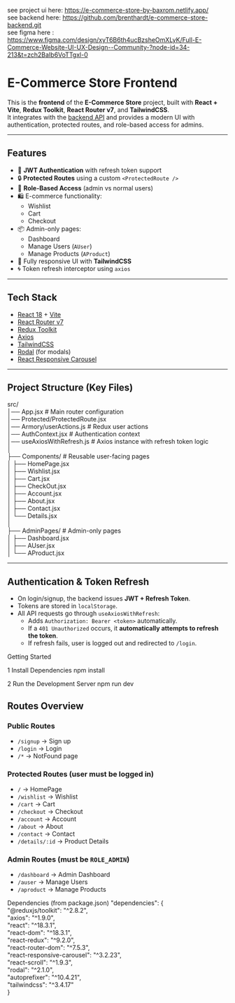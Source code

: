 see project ui here: https://e-commerce-store-by-baxrom.netlify.app/ <br/>
see backend here: https://github.com/brenthardt/e-commerce-store-backend.git <br/>
see figma here : https://www.figma.com/design/xyT6B6th4ucBzsheOmXLyK/Full-E-Commerce-Website-UI-UX-Design--Community-?node-id=34-213&t=zch2BaIb6VoTTgxl-0 <br/>


#  E-Commerce Store Frontend

This is the **frontend** of the **E-Commerce Store** project, built with **React + Vite**, **Redux Toolkit**, **React Router v7**, and **TailwindCSS**.  
It integrates with the [backend API](https://github.com/your-username/e-commerce-store-backend) and provides a modern UI with authentication, protected routes, and role-based access for admins.

---

## Features

- 🔑 **JWT Authentication** with refresh token support
- 🔒 **Protected Routes** using a custom `<ProtectedRoute />`
- 👤 **Role-Based Access** (admin vs normal users)
- 🛍️ E-commerce functionality:
  - Wishlist
  - Cart
  - Checkout
- 📦 Admin-only pages:
  - Dashboard
  - Manage Users (`AUser`)
  - Manage Products (`AProduct`)
- 📱 Fully responsive UI with **TailwindCSS**
- 🌀 Token refresh interceptor using `axios`

---

##  Tech Stack

- [React 18](https://react.dev/) + [Vite](https://vitejs.dev/)
- [React Router v7](https://reactrouter.com/)
- [Redux Toolkit](https://redux-toolkit.js.org/)
- [Axios](https://axios-http.com/)
- [TailwindCSS](https://tailwindcss.com/)
- [Rodal](https://github.com/chenjiahan/rodal) (for modals)
- [React Responsive Carousel](https://github.com/leandrowd/react-responsive-carousel)

---

##  Project Structure (Key Files)

src/ <br/>
│── App.jsx # Main router configuration <br/>
│── Protected/ProtectedRoute.jsx <br/>
│── Armory/userActions.js # Redux user actions <br/>
│── AuthContext.jsx # Authentication context <br/>
│── useAxiosWithRefresh.js # Axios instance with refresh token logic <br/>
│ <br/>
├── Components/ # Reusable user-facing pages <br/>
│ ├── HomePage.jsx <br/>
│ ├── Wishlist.jsx <br/>
│ ├── Cart.jsx <br/>
│ ├── CheckOut.jsx <br/>
│ ├── Account.jsx <br/>
│ ├── About.jsx <br/>
│ ├── Contact.jsx <br/>
│ └── Details.jsx <br/>
│<br/>
├── AdminPages/ # Admin-only pages <br/>
│ ├── Dashboard.jsx <br/>
│ ├── AUser.jsx <br/>
│ └── AProduct.jsx <br/>



---

##  Authentication & Token Refresh

- On login/signup, the backend issues **JWT + Refresh Token**.
- Tokens are stored in `localStorage`.
- All API requests go through `useAxiosWithRefresh`:
  - Adds `Authorization: Bearer <token>` automatically.
  - If a `401 Unauthorized` occurs, it **automatically attempts to refresh the token**.
  - If refresh fails, user is logged out and redirected to `/login`.


Getting Started

1 Install Dependencies
npm install

2 Run the Development Server
npm run dev

##  Routes Overview

### Public Routes
- `/signup` → Sign up  
- `/login` → Login  
- `/*` → NotFound page  

### Protected Routes (user must be logged in)
- `/` → HomePage  
- `/wishlist` → Wishlist  
- `/cart` → Cart  
- `/checkout` → Checkout  
- `/account` → Account  
- `/about` → About  
- `/contact` → Contact  
- `/details/:id` → Product Details  

### Admin Routes (must be `ROLE_ADMIN`)
- `/dashboard` → Admin Dashboard  
- `/auser` → Manage Users  
- `/aproduct` → Manage Products  




 Dependencies (from package.json)
"dependencies": { <br/>
  "@reduxjs/toolkit": "^2.8.2", <br/>
  "axios": "^1.9.0", <br/>
  "react": "^18.3.1", <br/>
  "react-dom": "^18.3.1", <br/>
  "react-redux": "^9.2.0", <br/>
  "react-router-dom": "^7.5.3", <br/>
  "react-responsive-carousel": "^3.2.23", <br/>
  "react-scroll": "^1.9.3", <br/>
  "rodal": "^2.1.0", <br/>
  "autoprefixer": "^10.4.21", <br/>
  "tailwindcss": "^3.4.17" <br/>
} <br/>

